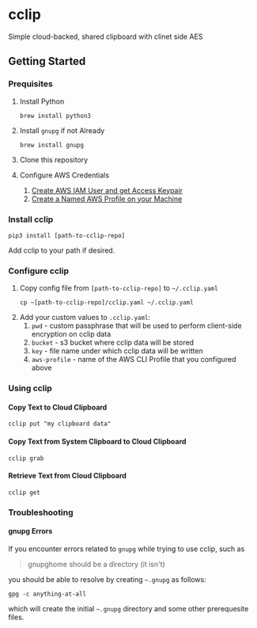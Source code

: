 # cclip
Simple cloud-backed, shared clipboard with clinet side AES

## Getting Started

### Prequisites
1. Install Python

    ```
    brew install python3
    ```
2. Install `gnupg` if not Already
    ```
    brew install gnupg
    ```
4. Clone this repository
5. Configure AWS Credentials
    1. [Create AWS IAM User and get Access Keypair](https://docs.aws.amazon.com/cli/latest/userguide/getting-started-prereqs.html)
    2. [Create a Named AWS Profile on your Machine](https://docs.aws.amazon.com/cli/latest/userguide/cli-configure-quickstart.html#cli-configure-quickstart-profiles)

### Install cclip
  ```
  pip3 install [path-to-cclip-repo]
  ```

Add cclip to your path if desired.

### Configure cclip
1. Copy config file from `[path-to-cclip-repo]` to `~/.cclip.yaml`
    ```
    cp ~[path-to-cclip-repo]/cclip.yaml ~/.cclip.yaml
    ```
2. Add your custom values to `.cclip.yaml`:
    1. `pwd` - custom passphrase that will be used to perform client-side encryption on cclip data
    2. `bucket` - s3 bucket where cclip data will be stored
    3. `key` - file name under which cclip data will be written
    4. `aws-profile` - name of the AWS CLI Profile that you configured above

### Using cclip
#### Copy Text to Cloud Clipboard
```
cclip put "my clipboard data"
```
#### Copy Text from System Clipboard to Cloud Clipboard
```
cclip grab
```
#### Retrieve Text from Cloud Clipboard
```
cclip get
```

### Troubleshooting

#### gnupg Errors
If you encounter errors related to `gnupg` while trying to use cclip, such as 
  > gnupghome should be a directory (it isn't)

you should be able to resolve by creating `~.gnupg` as follows:
  ```
  gpg -c anything-at-all
  ```
which will create the initial `~.gnupg` directory and some other prerequesite files.
